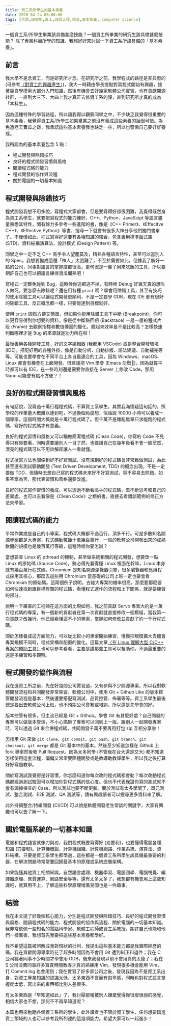 ```yaml
---
title: 資工系所學生的基本素養
date: 2020-04-24 00:00:00
tags: [大學,研究所,資工,資訊工程,想法,基本素養, computer science]
---
```


一個資工系/所學生畢業該具備甚麼技能？一個資工所畢業的研究生該具備甚麼技能？
除了專業科目所學的知識，我想好好來討論一下資工系所該具備的「基本素養」。
<!-- more --> 

## 前言

我大學不是念資工，而是研究所才念。在研究所之前，我學程式的路徑是非典型的 (可參考[〈對資工的興趣產生〉](/post/2019/12/cs-to-me/))，我大一時藉由學長提點對寫程式開始有興趣，接著靠自學摸索大部分入門知識，然後有機會去好幾家軟體公司實習，也有貢獻開源社群，一直到大三下、大四上我才真正去修資工系的課，直到研究所才真的成為「本科生」。

因為這種特殊的學習路徑，所以讓我得以觀察同學之中，不少缺乏我覺得很重要的基本素養，我覺得資工系/所學生如果畢業之前沒有養成這些素養的話很可惜。為免遭老王賣瓜之嫌，我承認這些基本素養我也缺乏一些，所以也警惕自己要好好養成。

我所認為的基本素養包含 5 點：

- 程式開發與除錯技巧
- 良好的程式開發習慣與風格
- 閱讀程式碼的能力
- 程式開發的協作與流程
- 關於電腦的一切基本知識

## 程式開發與除錯技巧

程式開發我想不用多說，寫程式大家都會，但是要寫得好卻很困難，我覺得既然身為資工系學生，就要把寫程式的能力練好，C++、Python、JavaScipt 等語言盡量熟悉其特性，閒有餘力多參考一些進階的書，像是《C++ Primer》、《Effecitve C++》、《Effective Python》等書，搜尋一下就會有很多大神分享他們獨門書單了。不僅僅如此，程式寫得好還要有各種知識的結合，包含善用標準函式庫 (STD)、資料結構演算法、設計模式 (Design Pattern) 等。

同學之中一定不乏 C++ 高手令人望塵莫及，精熟各種語言特性，甚至可以當別人的 Spec，我想要變成這種「神人」太困難了，不至於需要如此，但據我了解好一點的公司，同事對語言的掌握度都很高，更何況是一輩子用來吃飯的工具，所以要期許自己也可以把語言練得滾瓜爛熟吧！

寫程式一定難免碰到 Bug，這時候你逃都逃不掉，有時候 Debug 好幾天真的想叫人做死。要怎麼去除錯呢？還在用各種 `print` 嗎？學會用除錯工具，甚至有技巧的使用除錯工具可以讓程式開發更順利，不是一定要學 GDB，現在 IDE 都有很好的除錯工具，反正概念都一樣，只要能達到目標就好。

使用 `print` 固然方便又簡單，但如果你能用除錯工具下中斷 (Breakpoint)，你可以更容易得到你想要的資料，像是從中斷點回朔 (Backtrace) 一層一層的程式片段 (Frame) 去觀察指標和數值傳遞的變化，聽起來效率是不是比較高？怎樣快速判斷哪裡才是 Bug 的來源就是功力所在啦！

最後善用各種開發工具，好的文字編輯器 (我都用 VSCode) 或是整合開發環境 (IDE)，搭配好用的各種外掛，像是自動分析、自動排版、語法建議、自動補完等等。可能也要學會在不同平台上各自最適合的工具，因為 Windows、macOS、Linux 都會有機會在上面開發。很建議把 Vim 學會 (Emacs 勿戰🤣)，因為就算平時都可以有 IDE，在一些時刻還是需要你直接在 Server 上修改 Code，那用 Nano 可能會有點不方便？！

## 良好的程式開發習慣與風格

有句話說，沒寫過十萬行程程式碼，不算資工系學生。其實我滿懷疑這句話的，照學校的作業量大概難以達到吧，不過換個角度想，俗話說 10000 小時可以養成一個專家，這個時間大概就是十萬行程式碼了。但千萬不是雜亂無章只求能跑的程式碼，寫好的程式碼才有意義。

良好的程式習慣和風格又可以稱做簡潔程式碼 (Clean Code)，你寫的 Code 不見得只有你要看，同時還要讓別人一目了然，也要讓自己在幾年後看不會一臉茫然，漂亮的程式碼可以不用註解卻讓人一看就懂。

程式撰寫方法也關係到好不好寫測試，沒有規劃好的程式碼會非常難做測試，為此甚至還有測試驅動開發 (Test Driven Development, TDD) 的概念出現。不是一定要做 TDD，但隨時去想自己寫的程式碼未來好不好寫測試，容不容易去除錯，如果答案為否，那代表習慣和風格還要改進。

良好的程式寫作習慣的養成，可以透過不斷看高手的程式碼，去不斷思考和自己的差異處，也可以去看像是《Clean Code》之類的書，直接去看錯誤範例的修正方法來學習。

## 閱讀程式碼的能力

平常作業或是自己的小專案，程式碼大概都不過百行，頂多千行。可是多數知名開源專案都是大專案，程式碼動輒幾十萬幾百萬行，一般的軟體公司開發出來的成熟軟體的規模也是幾百萬行等級，這種時候你要怎辦？

當想要查 Linux 的 pthread 的機制，甚至做系統相關的程式開發，想要改一點 Linux 的原始碼 (Source Code)，勢必得先看得懂 Linux 裡面在幹嘛，Linux 本身就有幾百萬行程式碼。Chromium 是知名開源瀏覽器引擎，很多瀏覽器和應用程式採用其核心，那麼去這些用 Chromium 當基礎的公司上班一定也要會看 Chromium 的原始碼。這兩個例子說明，去碰大專案的機率很高，那麼要那麼要如何快速找到跟目標有關的程式碼，看懂程式運作的流程和上下關係，就是要練習的部分。

說明一下厲害的工程師在這方面的比現如何，我之前貢獻 Servo 專案大約是十萬行程式碼的專案，有一個新的貢獻者在第一次貢獻就直接修改一個模組，當我第一次貢獻才改幾行，他已經看懂這不小的專案，掌握如何修改並貢獻了約一千行程式碼。

關於怎樣養成這方面能力，可以從比較小的專案開始練習，慢慢把規模擴大去體會專案規模不同時，程式架構和配置的變化。這篇文章[〈在 Linux 理解大型 C/C++ 專案的輔助工具〉](https://medium.com/fcamels-notes/%E5%9C%A8-linux-%E7%90%86%E8%A7%A3%E5%A4%A7%E5%9E%8B-c-c-%E5%B0%88%E6%A1%88%E7%9A%84%E8%BC%94%E5%8A%A9%E5%B7%A5%E5%85%B7-f794c3aa43f7)也可以參考看看，主要是講那些工具可以幫助你。不過最重要的還是多練習和多觀察。

## 程式開發的協作與流程

我在進資工所之前，先在好幾間公司實習過，又有參與不少開源專案，所以我對軟體開發流程和共同開發非常熟習。軟體公司中，使用 Git + Github Like 的版本控管開發流程是基本，然後還要搭配寫測試、品質控管、佈署等等。資工系學生最後總是要出去軟體公司上班，也不預期公司會教或培訓，所以還是先學會的好。

版本控管有很多，但主流已經是 Git + Github。學會 Git 有甚麼好處？自己開發的專案可以做版本管理，不小心搞砸了專案可以回到上一版。跟別人一起開發專案時，可以透過 Git 來合併程式碼，共同開發千萬不要再用打包 zip 互相分享啦！

怎樣用 Git 來做 `git clone`、`git commit`、`git push`、`git branch`、`git checkout`、`git merge` 都是 Git 基本中的基本。然後至少知道怎樣在 Github 上 fork 專案然後發 Pull Request。因為太多同學 (不管我在台大還是交大) 都不知道怎樣使用這套流程，偏偏又常常要團體開發或是教導助教課學生，所以我之後打算好好寫個教學。

關於寫測試我覺得是好習慣，你怎麼知道你每次改的程式碼都會動？每次改動程式碼都經過測試驗證可以增加你對程式碼的信心度。但也不代表保證你寫的測試就不會有漏掉檢查的 Case，所以測試也要不斷更新。關於測試有太多學問了，單元測試、整合測試、E2E 測試、QA 測試等，請有興趣讀者可以搜尋更多資料來了解。

此外持續整合/持續開發 (CI/CD) 可以說是軟體開發老生常談的關鍵字，大家有興趣也可以去了解一下。

## 關於電腦系統的一切基本知識

電腦和程式語言就像刀與刃，我們程式既要寫得好 (刃要利)，也要懂得電腦各種知識 (刀要軔)。計算機概論、計算機組織、計算機網路、作業系統、演算法、資料結構，只要是資工系學生都學過，這些都是一個資工系所學生該具備最重要的利器，在解決問題時常常要回歸最基本的原理或系統底層架構。

如果能懂其他資工相關知識，自然語言處理、機器學習、電腦圖學、電腦視覺、編譯器原理、異質運算、網路安全等等，還有太多太多了，我想都有機會用上這些知識吧，就算用不上，了解這些科學原理增廣見聞也是一件趣事。

## 結論

我在本文提了好幾個核心能力，分別是程式開發與除錯技巧、良好的程式開發習慣與風格、閱讀程式碼的能力、程式開發的協作與流程、關於電腦的一切基本知識。我非常欽佩一些知名的電腦科學家、軟體工程師或資工系教授，期許自己也能和他們一樣厲害，我想首先我要把這些基本素養都學好。

我不希望這篇被誤解成我對現狀的批判，我提出這些基本能力都是我實際經歷的痛。我在貢獻開源專案時花了超多時間因為不會用 Git 遭到糾正和退件；我在 C 公司纏著同事不少時間才學會用 GDB，後來我發現以前不會用真的太傻了；我在 S 公司浪費同事許多寶貴時間教導才真的熟練用 Vim，發現很多機會能用 Vim，打 Commit log 也會用到；我在實習了好多家公司之後，發現我因為不是資工系出身，對資工專業知識的認識太低，太多東西不會而有自卑感，同時也對程式語言掌握度太低，寫出來的東西都比別人差很多。

有太多東西是「早知道如此」了，我討厭那種被別人嫌棄覺得你很廢很弱的感覺，相信大家也不想，那何不不再早知道呢？

本篇也用來勉勵各個資工系所的學生，此外讀者也不限於資工學生，任何想要踏進資工領域的人也可以參考我所列述的這幾項能力。希望大家可以一起進步！
